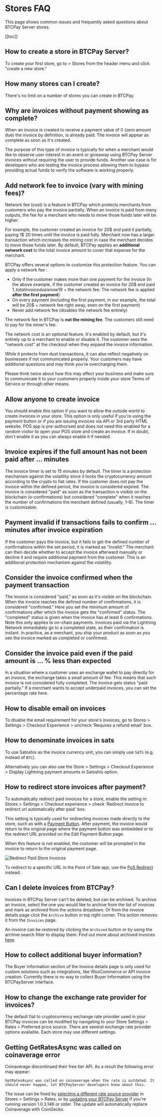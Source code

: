 # Stores FAQ

This page shows common issues and frequently asked questions about BTCPay Server stores.

[[toc]]

## How to create a store in BTCPay Server?

To create your first store, go to > Stores from the header menu and click "create a new store."

## How many stores can I create?

There's no limit on a number of stores you can create in BTCPay.

## Why are invoices without payment showing as complete?

When an invoice is created to receive a payment value of 0 (zero amount due) the invoice by definition, is already paid. The invoice will appear as complete as soon as it's created.

The purpose of this type of invoice is typically for when a merchant would like to observe user interest in an event or giveaway using BTCPay Server invoices without requiring the user to provide funds. Another use case is for developers who are testing the invoice process allowing them to bypass providing actual funds to verify the software is working properly.

## Add network fee to invoice (vary with mining fees)?

Network fee (cost) is a feature in BTCPay which protects merchants from customers who pay the invoice partially. When an invoice is paid from many outputs, the fee for a merchant who needs to move those funds later will be higher.

For example, the customer created an invoice for 20$ and paid it partially, paying 1$ 20 times until the invoice is paid fully. Merchant now has a larger transaction which increases the mining cost in case the merchant decides to move those funds later. By default, BTCPay applies an **additional network cost** to the total invoice amount to cover that expense for the merchant.

BTCPay offers several options to customize this protection feature. You can apply a network fee :

* Only if the customer makes more than one payment for the invoice (In the above example, if the customer created an invoice for 20$ and paid 1$, total invoice due is now 19$ + the network fee. The network fee is applied **after the first payment**)
* On every payment (including the first payment, in our example, the total  will be 20$ + network fee right away, even on the first payment)
* Never add network fee (disables the network fee entirely)

The network fee in BTCPay is **not the mining fee**. The customers still need to pay for the miner's fee.

The network cost is an optional feature. It's enabled by default, but it's entirely up to a merchant to enable or disable it. The customer sees the "network cost" at the checkout when they expand the invoice information.

While it protects from dust transactions, it can also reflect negatively on businesses if not communicated properly. Your customers may have additional questions and may think you're overcharging them.

Please think twice about how this may affect your business and make sure to communicate it to your customers properly inside your store Terms of Service or through other means.

## Allow anyone to create invoice

You should enable this option if you want to allow the outside world to create invoices in your store. This option is only useful if you're using the payment button or if you are issuing invoices via API or 3rd party HTML website. POS app is pre-authorised and does not need this enabled for a random visitor to open your POS store and create an invoice. If in doubt, don't enable it as you can always enable it if needed.

## Invoice expires if the full amount has not been paid after ... minutes

The invoice timer is set to 15 minutes by default. The timer is a protection mechanism against the volatility since it locks the cryptocurrency amount according to the crypto to fiat rates. If the customer does not pay the invoice within the defined period, the invoice is considered expired. The invoice is considered "paid" as soon as the transaction is visible on the blockchain (o-confirmations) but considered "complete" when it reaches the number of confirmations the merchant defined (usually, 1-6). The timer is customizable.

## Payment invalid if transactions fails to confirm ... minutes after invoice expiration

If the customer pays the invoice, but it fails to get the defined number of confirmations within the set period, it is marked as "invalid." The merchant can then decide whether to accept the invoice afterward manually or decline it and require additional payment from the customer. This is an additional protection mechanism against the volatility.

## Consider the invoice confirmed when the payment transaction

The invoice is considered "paid," as soon as it's visible on the blockchain. When the invoice reaches the defined number of confirmations, it is considered "confirmed." Here you set the minimum amount of confirmations after which the invoice gets the "confirmed" status. The "completed" status is given when the invoice has at least 6 confirmations. Note this only applies to on-chain payments. Invoices paid via the Lightning Network immediately go to a completed state, as their confirmation is instant. In practice, as a merchant, you ship your product as soon as you see the invoice marked as completed or confirmed.

## Consider the invoice paid even if the paid amount is ... % less than expected

In a situation where a customer uses an exchange wallet to pay directly for an invoice, the exchange takes a small amount of fee. This means that such invoice is not considered fully completed. The invoice gets status "paid partially." If a merchant wants to accept underpaid invoices, you can set the percentage rate here.

## How to disable email on invoices

To disable the email requirement for your store's invoices, go to Stores > Settings > Checkout Experience > uncheck 'Requires a refund email' box.

## How to denominate invoices in sats

To use Satoshis as the invoice currency unit, you can simply use `SATS` (e.g. instead of `BTC`).

Alternatively you can also use the Store > Settings > Checkout Experience > Display Lightning payment amounts in Satoshis option.

## How to redirect store invoices after payment?

To automatically redirect paid invoices for a store, enable the setting in: Stores > Settings > Checkout experience > check 'Redirect invoice to redirect url automatically after paid' box.

This setting is typically used for redirecting invoices made directly to the store, such as with a [Payment Button](../Apps.md#payment-button). After payment, the invoice would return to the original page where the payment button was embedded or to the redirect URL provided on the Edit Payment Button page.

When this feature is not enabled, the customer will be prompted in the invoice to return to the original payment page.

![Redirect Paid Store Invoices](../img/invoice/PaidInvoice.png)

To redirect to a specific URL in the Point of Sale app, use the [PoS Redirect](../FAQ/Apps.md#how-to-redirect-to-another-site-after-payment) instead.

## Can I delete invoices from BTCPay?

Invoices in BTCPay Server can't be deleted, but can be archived.
To archive an invoice, select the one you would like to archive from the list of invoices and mark as archived from the actions dropdown. Or from the invoice details page click the `Archive` button in top right corner.
This action removes it from the `Invoices` page.

An invoice can be restored by clicking the `Archived` button or by using the archive search filter to display them. Find out more about archived invoices [here](../Invoices.md#archived-invoices).

## How to collect additional buyer information?

The Buyer information section of the invoice details page is only used for custom solutions such as integrations, like WooCommerce or API invoice creation. Currently there is no way to collect Buyer Information using the BTCPayServer interface.

## How to change the exchange rate provider for invoices?

The default fiat to cryptocurrency exchange rate provider used in your BTCPay invoices can be modified by navigating to your Store Settings > Rates > Preferred price source. There are several exchange rate provider options available. Each store may use different settings.

## Getting GetRatesAsync was called on coinaverage error

Coinaverage discontinued their free tier API. As a result the following error may appear:

```
GetRatesAsync was called on coinaverage when the rate is outdated. It should never happen, let BTCPayServer developers know about this.
```

The issue can be fixed by [selecting a different rate source provider](./Stores.md#how-to-change-the-exchange-rate-provider-for-invoices) in Stores > Settings > Rates, or by [updating your BTCPay Server](./ServerSettings.md#how-to-update-btcpay-server) if you're running version 1.0.3.146 or older. The update will automatically replace Coinaverage with CoinGecko.

